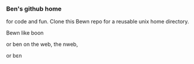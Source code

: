 ### Ben's github home

for code and fun. Clone this Bewn repo for a reusable unix home directory.

Bewn like boon 

or ben on the web, the nweb,

or bεn 

<!--
**Bewn/Bewn** is a ✨ _special_ ✨ repository because its `README.md` (this file) appears on your GitHub profile.

Here are some ideas to get you started:

- 🔭 I’m currently working on ...
- 🌱 I’m currently learning ...
- 👯 I’m looking to collaborate on ...
- 🤔 I’m looking for help with ...
- 💬 Ask me about ...
- 📫 How to reach me: ...
- 😄 Pronouns: ...
- ⚡ Fun fact: ...
-->
